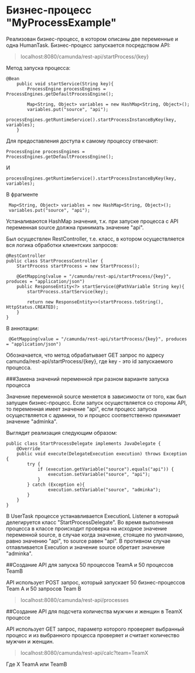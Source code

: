 # Бизнес-процесс "MyProcessExample"

Реализован бизнес-процесс, в котором описаны две переменные и одна HumanTask. Бизнес-процесс запускается посредством API:
>localhost:8080/camunda/rest-api/startProcess/{key}

Метод запуска процесса:
```
@Bean
    public void startService(String key){
        ProcessEngine processEngines =  ProcessEngines.getDefaultProcessEngine();

        Map<String, Object> variables = new HashMap<String, Object>();
        variables.put("source", "api");
        processEngines.getRuntimeService().startProcessInstanceByKey(key, variables);
    }
```
Для предоставления доступа к самому процессу отвечают:
```
ProcessEngine processEngines = ProcessEngines.getDefaultProcessEngine();
```
И
```
processEngines.getRuntimeService().startProcessInstanceByKey(key, variables);
```
В фрагменте
```
 Map<String, Object> variables = new HashMap<String, Object>();
 variables.put("source", "api");
```
Устаналиваются HashMap значения, т.к. при запуске процесса с API переменная source должна принимать значение "api".

Был осуществлен RestController, т.е. класс, в котором осуществляется вся логика обработки клиентских запросов:
```
@RestController
public class StartProcessController {
    StartProcess startProcess = new StartProcess();

    @GetMapping(value = "/camunda/rest-api/startProcess/{key}", produces = "application/json")
    public ResponseEntity<?> startService(@PathVariable String key){
        startProcess.startService(key);

        return new ResponseEntity<>(startProcess.toString(), HttpStatus.CREATED);
    }
}
```
В аннотации:
```
 @GetMapping(value = "/camunda/rest-api/startProcess/{key}", produces = "application/json")
```
Обозначается, что метод обрабатывает GET запрос по адресу camunda/rest-api/startProcess/{key}, где key - это id запускаемого процесса.

###Замена значений переменной при разном варианте запуска процесса

Значение переменной source меняется в зависимости от того, как был запущен бизнес-процесс. Если запуск осуществляется со стороны API, то переменная имеет значение "api", если процесс запуска осуществляется с админки, то и процесс соответственно принимает значение "adminka".

Выглядит реализация следующим образом:
```
public class StartProcessDelegate implements JavaDelegate {
    @Override
    public void execute(DelegateExecution execution) throws Exception {
        try {
            if (execution.getVariable("source").equals("api")) {
                execution.setVariable("source", "api");
            }
        } catch (Exception e){
                execution.setVariable("source", "adminka");
        }
    }
}
```
В UserTask процессе устанавливается ExecutionL Listener в который делегируется класс "StartProcessDelegate". Во время выполнения процесса в классе происходит проверка на исходное значение переменной source, в случае когда значение, стоящее по умолчанию, равно значению "api", то source равен "api". В противном случае отлавливается Execution и значение source обретает значение "adminka".

##Создание API для запуска 50 процессов TeamA и 50 процессов TeamB

API использует POST запрос, который запускает 50 бизнес-процессов Team A и 50 запросов Team B
>localhost:8080/camunda/rest-api/processes

##Создание API для подсчета количества мужчин и женщин в TeamX процессе

API использует GET запрос, параметр которого проверяет выбранный процесс и из выбранного процесса проверяет и считает количество мужчин и женщин.

>localhost:8080/camunda/rest-api/calc?team=TeamX

Где X TeamA или TeamB
